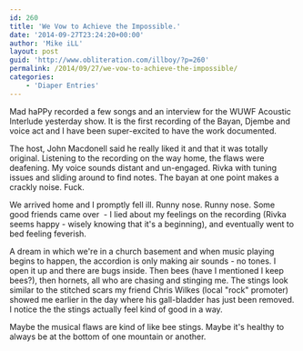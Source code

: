 ```yaml
---
id: 260
title: 'We Vow to Achieve the Impossible.'
date: '2014-09-27T23:24:20+00:00'
author: 'Mike iLL'
layout: post
guid: 'http://www.obliteration.com/illboy/?p=260'
permalink: /2014/09/27/we-vow-to-achieve-the-impossible/
categories:
    - 'Diaper Entries'
---
```


Mad haPPy recorded a few songs and an interview for the WUWF Acoustic Interlude yesterday show. It is the first recording of the Bayan, Djembe and voice act and I have been super-excited to have the work documented.

The host, John Macdonell said he really liked it and that it was totally original. Listening to the recording on the way home, the flaws were deafening. My voice sounds distant and un-engaged. Rivka with tuning issues and sliding around to find notes. The bayan at one point makes a crackly noise. Fuck.

We arrived home and I promptly fell ill. Runny nose. Runny nose. Some good friends came over  - I lied about my feelings on the recording (Rivka seems happy - wisely knowing that it's a beginning), and eventually went to bed feeling feverish.

A dream in which we're in a church basement and when music playing begins to happen, the accordion is only making air sounds - no tones. I open it up and there are bugs inside. Then bees (have I mentioned I keep bees?), then hornets, all who are chasing and stinging me. The stings look similar to the stitched scars my friend Chris Wilkes (local "rock" promoter) showed me earlier in the day where his gall-bladder has just been removed. I notice the the stings actually feel kind of good in a way.

Maybe the musical flaws are kind of like bee stings. Maybe it's healthy to always be at the bottom of one mountain or another.